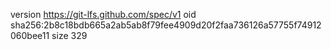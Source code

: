 version https://git-lfs.github.com/spec/v1
oid sha256:2b8c18bdb665a2ab5ab8f79fee4909d20f2faa736126a57755f74912060bee11
size 329
